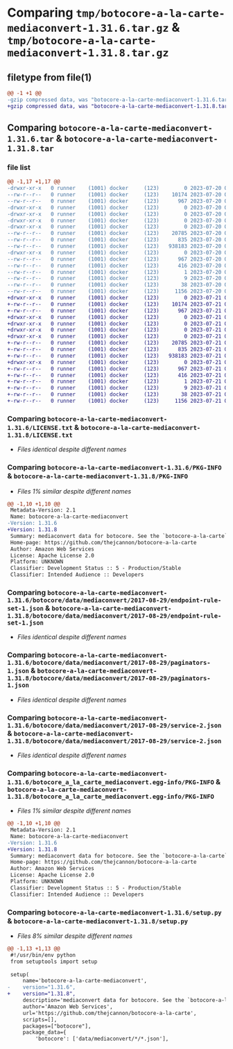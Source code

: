 # Comparing `tmp/botocore-a-la-carte-mediaconvert-1.31.6.tar.gz` & `tmp/botocore-a-la-carte-mediaconvert-1.31.8.tar.gz`

## filetype from file(1)

```diff
@@ -1 +1 @@
-gzip compressed data, was "botocore-a-la-carte-mediaconvert-1.31.6.tar", last modified: Thu Jul 20 01:20:34 2023, max compression
+gzip compressed data, was "botocore-a-la-carte-mediaconvert-1.31.8.tar", last modified: Fri Jul 21 01:21:44 2023, max compression
```

## Comparing `botocore-a-la-carte-mediaconvert-1.31.6.tar` & `botocore-a-la-carte-mediaconvert-1.31.8.tar`

### file list

```diff
@@ -1,17 +1,17 @@
-drwxr-xr-x   0 runner    (1001) docker     (123)        0 2023-07-20 01:20:34.986835 botocore-a-la-carte-mediaconvert-1.31.6/
--rw-r--r--   0 runner    (1001) docker     (123)    10174 2023-07-20 01:20:34.000000 botocore-a-la-carte-mediaconvert-1.31.6/LICENSE.txt
--rw-r--r--   0 runner    (1001) docker     (123)      967 2023-07-20 01:20:34.986835 botocore-a-la-carte-mediaconvert-1.31.6/PKG-INFO
-drwxr-xr-x   0 runner    (1001) docker     (123)        0 2023-07-20 01:20:34.986835 botocore-a-la-carte-mediaconvert-1.31.6/botocore/
-drwxr-xr-x   0 runner    (1001) docker     (123)        0 2023-07-20 01:20:34.986835 botocore-a-la-carte-mediaconvert-1.31.6/botocore/data/
-drwxr-xr-x   0 runner    (1001) docker     (123)        0 2023-07-20 01:20:34.986835 botocore-a-la-carte-mediaconvert-1.31.6/botocore/data/mediaconvert/
-drwxr-xr-x   0 runner    (1001) docker     (123)        0 2023-07-20 01:20:34.986835 botocore-a-la-carte-mediaconvert-1.31.6/botocore/data/mediaconvert/2017-08-29/
--rw-r--r--   0 runner    (1001) docker     (123)    20785 2023-07-20 01:19:55.000000 botocore-a-la-carte-mediaconvert-1.31.6/botocore/data/mediaconvert/2017-08-29/endpoint-rule-set-1.json
--rw-r--r--   0 runner    (1001) docker     (123)      835 2023-07-20 01:19:55.000000 botocore-a-la-carte-mediaconvert-1.31.6/botocore/data/mediaconvert/2017-08-29/paginators-1.json
--rw-r--r--   0 runner    (1001) docker     (123)   938183 2023-07-20 01:19:55.000000 botocore-a-la-carte-mediaconvert-1.31.6/botocore/data/mediaconvert/2017-08-29/service-2.json
-drwxr-xr-x   0 runner    (1001) docker     (123)        0 2023-07-20 01:20:34.986835 botocore-a-la-carte-mediaconvert-1.31.6/botocore_a_la_carte_mediaconvert.egg-info/
--rw-r--r--   0 runner    (1001) docker     (123)      967 2023-07-20 01:20:34.000000 botocore-a-la-carte-mediaconvert-1.31.6/botocore_a_la_carte_mediaconvert.egg-info/PKG-INFO
--rw-r--r--   0 runner    (1001) docker     (123)      416 2023-07-20 01:20:34.000000 botocore-a-la-carte-mediaconvert-1.31.6/botocore_a_la_carte_mediaconvert.egg-info/SOURCES.txt
--rw-r--r--   0 runner    (1001) docker     (123)        1 2023-07-20 01:20:34.000000 botocore-a-la-carte-mediaconvert-1.31.6/botocore_a_la_carte_mediaconvert.egg-info/dependency_links.txt
--rw-r--r--   0 runner    (1001) docker     (123)        9 2023-07-20 01:20:34.000000 botocore-a-la-carte-mediaconvert-1.31.6/botocore_a_la_carte_mediaconvert.egg-info/top_level.txt
--rw-r--r--   0 runner    (1001) docker     (123)       38 2023-07-20 01:20:34.986835 botocore-a-la-carte-mediaconvert-1.31.6/setup.cfg
--rw-r--r--   0 runner    (1001) docker     (123)     1156 2023-07-20 01:20:34.000000 botocore-a-la-carte-mediaconvert-1.31.6/setup.py
+drwxr-xr-x   0 runner    (1001) docker     (123)        0 2023-07-21 01:21:44.747362 botocore-a-la-carte-mediaconvert-1.31.8/
+-rw-r--r--   0 runner    (1001) docker     (123)    10174 2023-07-21 01:21:44.000000 botocore-a-la-carte-mediaconvert-1.31.8/LICENSE.txt
+-rw-r--r--   0 runner    (1001) docker     (123)      967 2023-07-21 01:21:44.747362 botocore-a-la-carte-mediaconvert-1.31.8/PKG-INFO
+drwxr-xr-x   0 runner    (1001) docker     (123)        0 2023-07-21 01:21:44.747362 botocore-a-la-carte-mediaconvert-1.31.8/botocore/
+drwxr-xr-x   0 runner    (1001) docker     (123)        0 2023-07-21 01:21:44.747362 botocore-a-la-carte-mediaconvert-1.31.8/botocore/data/
+drwxr-xr-x   0 runner    (1001) docker     (123)        0 2023-07-21 01:21:44.747362 botocore-a-la-carte-mediaconvert-1.31.8/botocore/data/mediaconvert/
+drwxr-xr-x   0 runner    (1001) docker     (123)        0 2023-07-21 01:21:44.747362 botocore-a-la-carte-mediaconvert-1.31.8/botocore/data/mediaconvert/2017-08-29/
+-rw-r--r--   0 runner    (1001) docker     (123)    20785 2023-07-21 01:21:06.000000 botocore-a-la-carte-mediaconvert-1.31.8/botocore/data/mediaconvert/2017-08-29/endpoint-rule-set-1.json
+-rw-r--r--   0 runner    (1001) docker     (123)      835 2023-07-21 01:21:06.000000 botocore-a-la-carte-mediaconvert-1.31.8/botocore/data/mediaconvert/2017-08-29/paginators-1.json
+-rw-r--r--   0 runner    (1001) docker     (123)   938183 2023-07-21 01:21:06.000000 botocore-a-la-carte-mediaconvert-1.31.8/botocore/data/mediaconvert/2017-08-29/service-2.json
+drwxr-xr-x   0 runner    (1001) docker     (123)        0 2023-07-21 01:21:44.747362 botocore-a-la-carte-mediaconvert-1.31.8/botocore_a_la_carte_mediaconvert.egg-info/
+-rw-r--r--   0 runner    (1001) docker     (123)      967 2023-07-21 01:21:44.000000 botocore-a-la-carte-mediaconvert-1.31.8/botocore_a_la_carte_mediaconvert.egg-info/PKG-INFO
+-rw-r--r--   0 runner    (1001) docker     (123)      416 2023-07-21 01:21:44.000000 botocore-a-la-carte-mediaconvert-1.31.8/botocore_a_la_carte_mediaconvert.egg-info/SOURCES.txt
+-rw-r--r--   0 runner    (1001) docker     (123)        1 2023-07-21 01:21:44.000000 botocore-a-la-carte-mediaconvert-1.31.8/botocore_a_la_carte_mediaconvert.egg-info/dependency_links.txt
+-rw-r--r--   0 runner    (1001) docker     (123)        9 2023-07-21 01:21:44.000000 botocore-a-la-carte-mediaconvert-1.31.8/botocore_a_la_carte_mediaconvert.egg-info/top_level.txt
+-rw-r--r--   0 runner    (1001) docker     (123)       38 2023-07-21 01:21:44.747362 botocore-a-la-carte-mediaconvert-1.31.8/setup.cfg
+-rw-r--r--   0 runner    (1001) docker     (123)     1156 2023-07-21 01:21:44.000000 botocore-a-la-carte-mediaconvert-1.31.8/setup.py
```

### Comparing `botocore-a-la-carte-mediaconvert-1.31.6/LICENSE.txt` & `botocore-a-la-carte-mediaconvert-1.31.8/LICENSE.txt`

 * *Files identical despite different names*

### Comparing `botocore-a-la-carte-mediaconvert-1.31.6/PKG-INFO` & `botocore-a-la-carte-mediaconvert-1.31.8/PKG-INFO`

 * *Files 1% similar despite different names*

```diff
@@ -1,10 +1,10 @@
 Metadata-Version: 2.1
 Name: botocore-a-la-carte-mediaconvert
-Version: 1.31.6
+Version: 1.31.8
 Summary: mediaconvert data for botocore. See the `botocore-a-la-carte` package for more info.
 Home-page: https://github.com/thejcannon/botocore-a-la-carte
 Author: Amazon Web Services
 License: Apache License 2.0
 Platform: UNKNOWN
 Classifier: Development Status :: 5 - Production/Stable
 Classifier: Intended Audience :: Developers
```

### Comparing `botocore-a-la-carte-mediaconvert-1.31.6/botocore/data/mediaconvert/2017-08-29/endpoint-rule-set-1.json` & `botocore-a-la-carte-mediaconvert-1.31.8/botocore/data/mediaconvert/2017-08-29/endpoint-rule-set-1.json`

 * *Files identical despite different names*

### Comparing `botocore-a-la-carte-mediaconvert-1.31.6/botocore/data/mediaconvert/2017-08-29/paginators-1.json` & `botocore-a-la-carte-mediaconvert-1.31.8/botocore/data/mediaconvert/2017-08-29/paginators-1.json`

 * *Files identical despite different names*

### Comparing `botocore-a-la-carte-mediaconvert-1.31.6/botocore/data/mediaconvert/2017-08-29/service-2.json` & `botocore-a-la-carte-mediaconvert-1.31.8/botocore/data/mediaconvert/2017-08-29/service-2.json`

 * *Files identical despite different names*

### Comparing `botocore-a-la-carte-mediaconvert-1.31.6/botocore_a_la_carte_mediaconvert.egg-info/PKG-INFO` & `botocore-a-la-carte-mediaconvert-1.31.8/botocore_a_la_carte_mediaconvert.egg-info/PKG-INFO`

 * *Files 1% similar despite different names*

```diff
@@ -1,10 +1,10 @@
 Metadata-Version: 2.1
 Name: botocore-a-la-carte-mediaconvert
-Version: 1.31.6
+Version: 1.31.8
 Summary: mediaconvert data for botocore. See the `botocore-a-la-carte` package for more info.
 Home-page: https://github.com/thejcannon/botocore-a-la-carte
 Author: Amazon Web Services
 License: Apache License 2.0
 Platform: UNKNOWN
 Classifier: Development Status :: 5 - Production/Stable
 Classifier: Intended Audience :: Developers
```

### Comparing `botocore-a-la-carte-mediaconvert-1.31.6/setup.py` & `botocore-a-la-carte-mediaconvert-1.31.8/setup.py`

 * *Files 8% similar despite different names*

```diff
@@ -1,13 +1,13 @@
 #!/usr/bin/env python
 from setuptools import setup
 
 setup(
     name='botocore-a-la-carte-mediaconvert',
-    version="1.31.6",
+    version="1.31.8",
     description='mediaconvert data for botocore. See the `botocore-a-la-carte` package for more info.',
     author='Amazon Web Services',
     url='https://github.com/thejcannon/botocore-a-la-carte',
     scripts=[],
     packages=["botocore"],
     package_data={
         'botocore': ['data/mediaconvert/*/*.json'],
```

